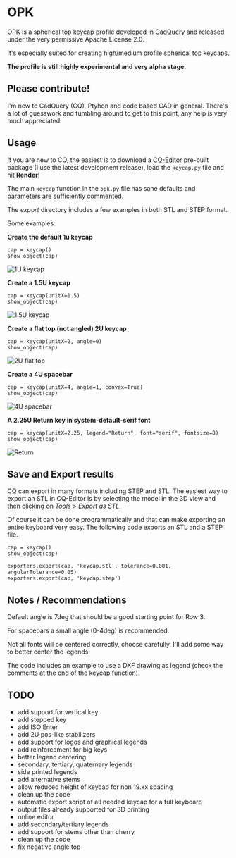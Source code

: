 # OPK

OPK is a spherical top keycap profile developed in [CadQuery](https://github.com/CadQuery/cadquery) and released under the very permissive Apache License 2.0.

It's especially suited for creating high/medium profile spherical top keycaps.

**The profile is still highly experimental and very alpha stage.**

## Please contribute!

I'm new to CadQuery (CQ), Ptyhon and code based CAD in general. There's a lot of guesswork and fumbling around to get to this point, any help is very much appreciated.

## Usage

If you are new to CQ, the easiest is to download a [CQ-Editor](https://github.com/CadQuery/CQ-editor) pre-built package (I use the latest development release), load the `keycap.py` file and hit **Render**!

The main ``keycap`` function in the ``opk.py`` file has sane defaults and parameters are sufficiently commented.

The *export* directory includes a few examples in both STL and STEP format.

Some examples:

**Create the default 1u keycap**
```
cap = keycap()
show_object(cap)
```

![1U keycap](imgs/1U_default.jpg "1U keycap")

**Create a 1.5U keycap**
```
cap = keycap(unitX=1.5)
show_object(cap)
```

![1.5U keycap](imgs/1.5U.jpg "1.5U keycap")

**Create a flat top (not angled) 2U keycap**
```
cap = keycap(unitX=2, angle=0)
show_object(cap)
```

![2U flat top](imgs/2U_flat.jpg "2U flat top")

**Create a 4U spacebar**
```
cap = keycap(unitX=4, angle=1, convex=True)
show_object(cap)
```

![4U spacebar](imgs/4U_spacebar.jpg "4U spacebar")

**A 2.25U Return key in system-default-serif font**
```
cap = keycap(unitX=2.25, legend="Return", font="serif", fontsize=8)
show_object(cap)
```

![Return](imgs/2.25U_Return.jpg "Return")

## Save and Export results

CQ can export in many formats including STEP and STL. The easiest way to export an STL in CQ-Editor is by selecting the model in the 3D view and then clicking on *Tools > Export as STL*.

Of course it can be done programmatically and that can make exporting an entire keyboard very easy. The following code exports an STL and a STEP file.

```
cap = keycap()
show_object(cap)

exporters.export(cap, 'keycap.stl', tolerance=0.001, angularTolerance=0.05)
exporters.export(cap, 'keycap.step')
```

## Notes / Recommendations

Default angle is 7deg that should be a good starting point for Row 3.

For spacebars a small angle (0-4deg) is recommended.

Not all fonts will be centered correctly, choose carefully. I'll add some way to better center the legends.

The code includes an example to use a DXF drawing as legend (check the comments at the end of the keycap function).

## TODO
- add support for vertical key
- add stepped key
- add ISO Enter
- add 2U pos-like stabilizers
- add support for logos and graphical legends
- add reinforcement for big keys
- better legend centering
- secondary, tertiary, quaternary legends
- side printed legends
- add alternative stems
- allow reduced height of keycap for non 19.xx spacing
- clean up the code
- automatic export script of all needed keycap for a full keyboard
- output files already supported for 3D printing
- online editor
- add secondary/tertiary legends
- add support for stems other than cherry
- clean up the code
- fix negative angle top

